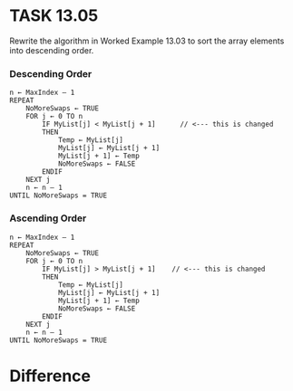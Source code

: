 # TASK 13.05

Rewrite the algorithm in Worked Example 13.03 to sort the array elements into
descending order.

### Descending Order

```
n ← MaxIndex – 1
REPEAT
    NoMoreSwaps ← TRUE
    FOR j ← 0 TO n
        IF MyList[j] < MyList[j + 1]      // <--- this is changed
        THEN
            Temp ← MyList[j]
            MyList[j] ← MyList[j + 1]
            MyList[j + 1] ← Temp
            NoMoreSwaps ← FALSE
        ENDIF
    NEXT j
    n ← n – 1
UNTIL NoMoreSwaps = TRUE
```

### Ascending Order

```
n ← MaxIndex – 1
REPEAT
    NoMoreSwaps ← TRUE
    FOR j ← 0 TO n
        IF MyList[j] > MyList[j + 1]    // <--- this is changed
        THEN
            Temp ← MyList[j]
            MyList[j] ← MyList[j + 1]
            MyList[j + 1] ← Temp
            NoMoreSwaps ← FALSE
        ENDIF
    NEXT j
    n ← n – 1
UNTIL NoMoreSwaps = TRUE
```

# Difference
